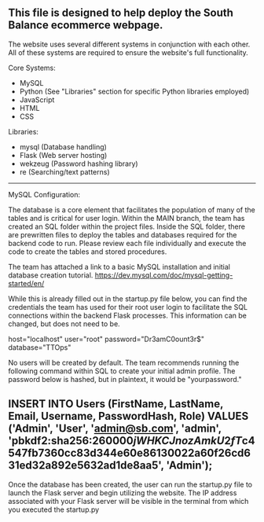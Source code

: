 This file is designed to help deploy the South Balance ecommerce webpage. 
-----------------------------------------------------------------------------------------
The website uses several different systems in conjunction with each other. All of these systems are required to ensure the website's full functionality. 

Core Systems:
- MySQL
- Python (See "Libraries" section for specific Python libraries employed)
- JavaScript
- HTML
- CSS

Libraries:
- mysql (Database handling)
- Flask (Web server hosting)
- wekzeug (Password hashing library)
- re (Searching/text patterns)
-----------------------------------------------------------------------------------------
MySQL Configuration:

The database is a core element that facilitates the population of many of the tables and is critical for user login. Within the MAIN branch, the team has created an SQL folder within the project files.
Inside the SQL folder, there are prewritten files to deploy the tables and databases required for the backend code to run. Please review each file individually and execute the code to create the tables and stored procedures. 

The team has attached a link to a basic MySQL installation and initial database creation tutorial. https://dev.mysql.com/doc/mysql-getting-started/en/

While this is already filled out in the startup.py file below, you can find the credentials the team has used for their root user login to facilitate the SQL connections within the backend Flask processes. This information can be changed, but does not need to be. 

host="localhost"
user="root"
password="Dr3amC0ount3r$"
database="TTOps"

No users will be created by default. The team recommends running the following command within SQL to create your initial admin profile. The password below is hashed, but in plaintext, it would be "yourpassword."

INSERT INTO Users (FirstName, LastName, Email, Username, PasswordHash, Role)
VALUES ('Admin', 'User', 'admin@sb.com', 'admin', 'pbkdf2:sha256:260000$jWHKCJnozAmkU2fT$c4547fb7360cc83d344e60e86130022a60f26cd631ed32a892e5632ad1de8aa5', 'Admin');
-----------------------------------------------------------------------------------------

Once the database has been created, the user can run the startup.py file to launch the Flask server and begin utilizing the website. The IP address associated with your Flask server will be visible in the terminal from which you executed the startup.py
